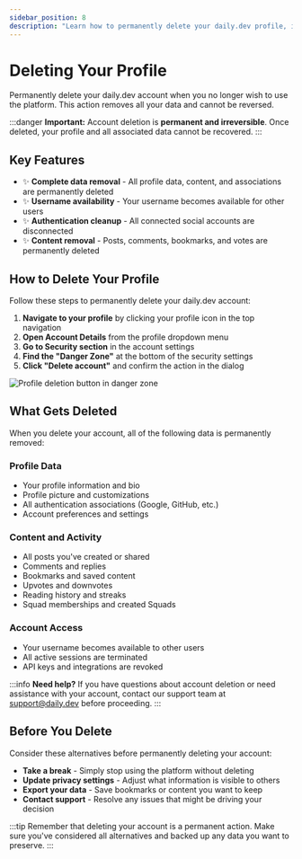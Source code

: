 ```yaml
---
sidebar_position: 8
description: "Learn how to permanently delete your daily.dev profile, including all associated content, bookmarks, posts, and comments. Important steps and considerations before proceeding."
---
```


# Deleting Your Profile

Permanently delete your daily.dev account when you no longer wish to use the platform. This action removes all your data and cannot be reversed.

:::danger
**Important:** Account deletion is **permanent and irreversible**. Once deleted, your profile and all associated data cannot be recovered.
:::

## Key Features

- ✨ **Complete data removal** - All profile data, content, and associations are permanently deleted
- ✨ **Username availability** - Your username becomes available for other users
- ✨ **Authentication cleanup** - All connected social accounts are disconnected
- ✨ **Content removal** - Posts, comments, bookmarks, and votes are permanently deleted

## How to Delete Your Profile

Follow these steps to permanently delete your daily.dev account:

1. **Navigate to your profile** by clicking your profile icon in the top navigation
2. **Open Account Details** from the profile dropdown menu
3. **Go to Security section** in the account settings
4. **Find the "Danger Zone"** at the bottom of the security settings
5. **Click "Delete account"** and confirm the action in the dialog

![Profile deletion button in danger zone](https://github.com/user-attachments/assets/9c569cf9-ddfb-4932-a73e-5ba6b11fe27c)

## What Gets Deleted

When you delete your account, all of the following data is permanently removed:

### Profile Data
- Your profile information and bio
- Profile picture and customizations
- All authentication associations (Google, GitHub, etc.)
- Account preferences and settings

### Content and Activity
- All posts you've created or shared
- Comments and replies
- Bookmarks and saved content
- Upvotes and downvotes
- Reading history and streaks
- Squad memberships and created Squads

### Account Access
- Your username becomes available to other users
- All active sessions are terminated
- API keys and integrations are revoked

:::info
**Need help?** If you have questions about account deletion or need assistance with your account, contact our support team at [support@daily.dev](mailto:support@daily.dev) before proceeding.
:::

## Before You Delete

Consider these alternatives before permanently deleting your account:

- **Take a break** - Simply stop using the platform without deleting
- **Update privacy settings** - Adjust what information is visible to others  
- **Export your data** - Save bookmarks or content you want to keep
- **Contact support** - Resolve any issues that might be driving your decision

:::tip
Remember that deleting your account is a permanent action. Make sure you've considered all alternatives and backed up any data you want to preserve.
:::
